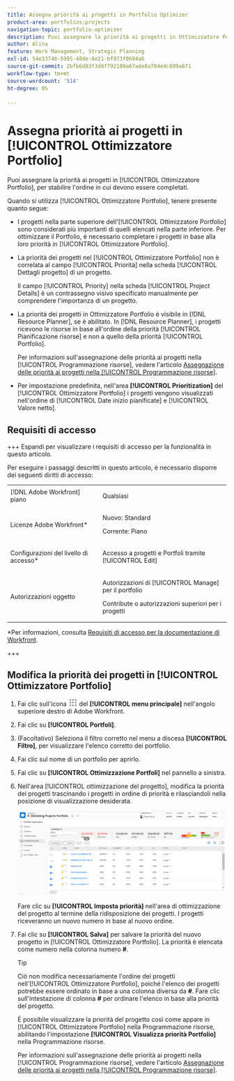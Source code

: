 ```yaml
---
title: Assegna priorità ai progetti in Portfolio Optimizer
product-area: portfolios;projects
navigation-topic: portfolio-optimizer
description: Puoi assegnare la priorità ai progetti in Ottimizzatore Portfolio, per stabilire l’ordine in cui devono essere completati.
author: Alina
feature: Work Management, Strategic Planning
exl-id: 54e33746-5995-49de-8e21-bf973f0694a6
source-git-commit: 2bfb6d03f3d0f792180a67ade8a704e4c899a671
workflow-type: tm+mt
source-wordcount: '514'
ht-degree: 0%

---
```


# Assegna priorità ai progetti in [!UICONTROL Ottimizzatore Portfolio]

Puoi assegnare la priorità ai progetti in [!UICONTROL Ottimizzatore Portfolio], per stabilire l&#39;ordine in cui devono essere completati.

Quando si utilizza [!UICONTROL Ottimizzatore Portfolio], tenere presente quanto segue:

* I progetti nella parte superiore dell&#39;[!UICONTROL Ottimizzatore Portfolio] sono considerati più importanti di quelli elencati nella parte inferiore. Per ottimizzare il Portfolio, è necessario completare i progetti in base alla loro priorità in [!UICONTROL Ottimizzatore Portfolio].
* La priorità dei progetti nel [!UICONTROL Ottimizzatore Portfolio] non è correlata al campo [!UICONTROL Priorità] nella scheda [!UICONTROL Dettagli progetto] di un progetto.

  Il campo [!UICONTROL Priority] nella scheda [!UICONTROL Project Details] è un contrassegno visivo specificato manualmente per comprendere l&#39;importanza di un progetto.

* La priorità dei progetti in Ottimizzatore Portfolio è visibile in [!DNL Resource Planner], se è abilitato. In [!DNL Resource Planner], i progetti ricevono le risorse in base all&#39;ordine della priorità [!UICONTROL Pianificazione risorse] e non a quello della priorità [!UICONTROL Portfolio].

  Per informazioni sull&#39;assegnazione delle priorità ai progetti nella [!UICONTROL Programmazione risorse], vedere l&#39;articolo [Assegnazione delle priorità ai progetti nella [!UICONTROL Programmazione risorse]](../../../resource-mgmt/resource-planning/prioritize-projects-resource-planner.md).

* Per impostazione predefinita, nell&#39;area **[!UICONTROL Prioritization]** del [!UICONTROL Ottimizzatore Portfolio] i progetti vengono visualizzati nell&#39;ordine di [!UICONTROL Date inizio pianificate] e [!UICONTROL Valore netto].

## Requisiti di accesso

+++ Espandi per visualizzare i requisiti di accesso per la funzionalità in questo articolo.

Per eseguire i passaggi descritti in questo articolo, è necessario disporre dei seguenti diritti di accesso:

<table style="table-layout:auto"> 
 <col> 
 <col> 
 <tbody> 
  <tr> 
   <td role="rowheader">[!DNL Adobe Workfront] piano</td> 
   <td> <p>Qualsiasi </p> </td> 
  </tr> 
  <tr> 
   <td role="rowheader">Licenze Adobe Workfront*</td> 
   <td> <p>Nuovo: Standard</p>
   <p>Corrente: Piano</p> </td> 
  </tr> 
  <tr> 
   <td role="rowheader">Configurazioni del livello di accesso*</td> 
   <td> <p>Accesso a progetti e Portfoli tramite [!UICONTROL Edit]</p></td> 
  </tr> 
  <tr> 
   <td role="rowheader">Autorizzazioni oggetto</td> 
   <td> <p>Autorizzazioni di [!UICONTROL Manage] per il portfolio</p> <p>Contribute o autorizzazioni superiori per i progetti</p>  </td> 
  </tr> 
 </tbody> 
</table>

*Per informazioni, consulta [Requisiti di accesso per la documentazione di Workfront](/help/quicksilver/administration-and-setup/add-users/access-levels-and-object-permissions/access-level-requirements-in-documentation.md).

+++

## Modifica la priorità dei progetti in [!UICONTROL Ottimizzatore Portfolio]

1. Fai clic sull&#39;icona ![](assets/main-menu-icon.png) del **[!UICONTROL menu principale]** nell&#39;angolo superiore destro di Adobe Workfront.

1. Fai clic su **[!UICONTROL Portfoli]**.
1. (Facoltativo) Seleziona il filtro corretto nel menu a discesa **[!UICONTROL Filtro]**, per visualizzare l&#39;elenco corretto dei portfolio.
1. Fai clic sul nome di un portfolio per aprirlo.
1. Fai clic su **[!UICONTROL Ottimizzazione Portfoli]** nel pannello a sinistra.
1. Nell&#39;area [!UICONTROL ottimizzazione del progetto], modifica la priorità dei progetti trascinando i progetti in ordine di priorità e rilasciandoli nella posizione di visualizzazione desiderata.

   ![](assets/portfolio-optimizer-with-projects-nwe-350x89.png)

   Fare clic su **[!UICONTROL Imposta priorità]** nell&#39;area di ottimizzazione del progetto al termine della ridisposizione dei progetti. I progetti riceveranno un nuovo numero in base al nuovo ordine.

1. Fai clic su **[!UICONTROL Salva]** per salvare la priorità del nuovo progetto in [!UICONTROL Ottimizzatore Portfolio]. La priorità è elencata come numero nella colonna numero **#**.

   >[!TIP]
   >
   >Ciò non modifica necessariamente l&#39;ordine dei progetti nell&#39;[!UICONTROL Ottimizzatore Portfolio], poiché l&#39;elenco dei progetti potrebbe essere ordinato in base a una colonna diversa da **#**. Fare clic sull&#39;intestazione di colonna **#** per ordinare l&#39;elenco in base alla priorità del progetto.

   È possibile visualizzare la priorità del progetto così come appare in [!UICONTROL Ottimizzatore Portfolio] nella Programmazione risorse, abilitando l&#39;impostazione **[!UICONTROL Visualizza priorità Portfolio]** nella Programmazione risorse.

   Per informazioni sull&#39;assegnazione delle priorità ai progetti nella [!UICONTROL Programmazione risorse], vedere l&#39;articolo [Assegnazione delle priorità ai progetti nella [!UICONTROL Programmazione risorse]](../../../resource-mgmt/resource-planning/prioritize-projects-resource-planner.md).
